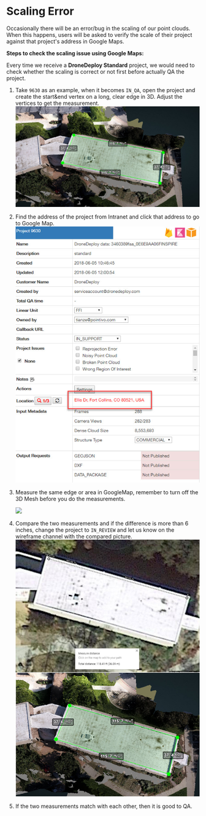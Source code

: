 # Scaling Error

Occasionally there will be an error/bug in the scaling of our point clouds. When this happens, users will be asked to verify the scale of their project against that project's address in Google Maps.

**Steps to check the scaling issue using Google Maps:**

Every time we receive a **DroneDeploy Standard** project, we would need to check whether the scaling is correct or not first before actually QA the project.

1. Take `9630` as an example, when it becomes `IN_QA`, open the project and create the start&end vertex on a long, clear edge in 3D. Adjust the vertices to get the measurement. ![](../.gitbook/assets/pv-measurement.jpg)
2. Find the address of the project from Intranet and click that address to go to Google Map. ![](../.gitbook/assets/address.jpg)
3. Measure the same edge or area in GoogleMap, remember to turn off the 3D Mesh before you do the measurements. 

   ![](http://pointivo-drop.s3.amazonaws.com/TianzeMedia/GoogleMap.gif)

4. Compare the two measurements and if the difference is more than 6 inches, change the project to `IN_REVIEW` and let us know on the wireframe channel with the compared picture. ![](../.gitbook/assets/comparison.jpg)
5. If the two measurements match with each other, then it is good to QA.

